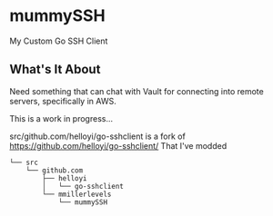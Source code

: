 # mummySSH
My Custom Go SSH Client

## What's It About
Need something that can chat with Vault for 
connecting into remote servers, specifically in AWS.

This is a work in progress...



src/github.com/helloyi/go-sshclient is a fork of https://github.com/helloyi/go-sshclient/ That I've modded






```
└── src
    └── github.com
        ├── helloyi
        │   └── go-sshclient
        └── mmillerlevels
            └── mummySSH
```
